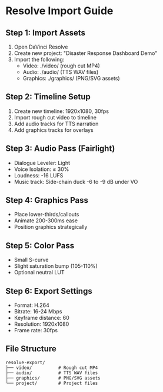 # Resolve Import Guide

## Step 1: Import Assets
1. Open DaVinci Resolve
2. Create new project: "Disaster Response Dashboard Demo"
3. Import the following:
   - Video: ./video/ (rough cut MP4)
   - Audio: ./audio/ (TTS WAV files)
   - Graphics: ./graphics/ (PNG/SVG assets)

## Step 2: Timeline Setup
1. Create new timeline: 1920x1080, 30fps
2. Import rough cut video to timeline
3. Add audio tracks for TTS narration
4. Add graphics tracks for overlays

## Step 3: Audio Pass (Fairlight)
- Dialogue Leveler: Light
- Voice Isolation: ≤ 30%
- Loudness: -16 LUFS
- Music track: Side-chain duck -6 to -9 dB under VO

## Step 4: Graphics Pass
- Place lower-thirds/callouts
- Animate 200-300ms ease
- Position graphics strategically

## Step 5: Color Pass
- Small S-curve
- Slight saturation bump (105-110%)
- Optional neutral LUT

## Step 6: Export Settings
- Format: H.264
- Bitrate: 16-24 Mbps
- Keyframe distance: 60
- Resolution: 1920x1080
- Frame rate: 30fps

## File Structure
```
resolve-export/
├── video/          # Rough cut MP4
├── audio/          # TTS WAV files
├── graphics/       # PNG/SVG assets
└── project/        # Project files
```

